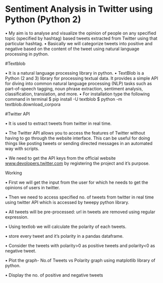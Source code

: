 # Sentiment Analysis in Twitter using Python (Python 2)

•	My aim is to analyse and visualize the opinion of people on any specified topic (specified by hashtag) based tweets extracted from   Twitter using that particular hashtag.
•	Basically we will categorize tweets into positive and negative based on the content of the tweet using natural language processing in python.


#Textblob

•	It is a natural language processing library in python.
•	TextBlob is a Python (2 and 3) library for processing textual data. It provides a simple API for diving into common natural language processing (NLP) tasks such as part-of-speech tagging, noun phrase extraction, sentiment analysis, classification, translation, and more.
•	For installation type the following command in terminal
$ pip install -U textblob
$ python -m textblob.download_corpora

#Twitter API

•	It is used to extract tweets from twitter in real time.

•	The Twitter API allows you to access the features of Twitter without having to go through the website interface. This can be useful for doing things like posting tweets or sending directed messages in an automated way with scripts.

•	We need to get the API keys from the official website www.devolopers.twitter.com by registering the project and it’s purpose.

Working

•	First we will get the input from the user for which he needs to get the opinions of users in twitter.

•	Then we need to access specified no. of tweets from twitter in real time using twitter API which is accessed by tweepy python library.

•	All tweets will be pre-processed: url in tweets are removed using regular expression.

•	Using textlob we will calculate the polarity of each tweets.

• store every tweet and it’s polarity in a pandas dataframe.

•	Consider the tweets with polarity>0 as positive tweets and polarity<0 as negative tweet.

•	Plot the graph- No.of Tweets vs Polarity graph using matplotlib library of python.

• Display the no. of positive and negative tweets











